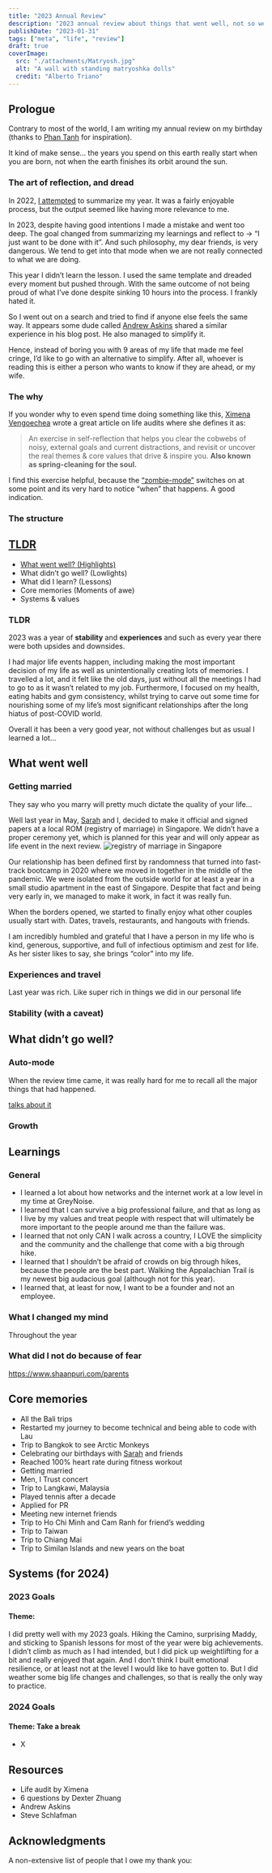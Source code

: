 ```yaml
---
title: "2023 Annual Review"
description: "2023 annual review about things that went well, not so well, experiences and learnings throughout the year."
publishDate: "2023-01-31"
tags: ["meta", "life", "review"]
draft: true
coverImage:
  src: "./attachments/Matryosh.jpg"
  alt: "A wall with standing matryoshka dolls"
  credit: "Alberto Triano"
---
```

## Prologue

Contrary to most of the world, I am writing my annual review on my birthday (thanks to [Phan Tanh](https://www.tampham.co/) for inspiration).

It kind of make sense… the years you spend on this earth really start when you are born, not when the earth finishes its orbit around the sun.

### The art of reflection, and dread

In 2022, [I attempted](/annual-review-2021) to summarize my year. It was a fairly enjoyable process, but the output seemed like having more relevance to me.

In 2023, despite having good intentions I made a mistake and went too deep. The goal changed from summarizing my learnings and reflect to → “I just want to be done with it”. And such philosophy, my dear friends, is very dangerous. We tend to get into that mode when we are not really connected to what we are doing.

This year I didn’t learn the lesson. I used the same template and dreaded every moment but pushed through. With the same outcome of not being proud of what I’ve done despite sinking 10 hours into the process. I frankly hated it.

So I went out on a search and tried to find if anyone else feels the same way. It appears some dude called [Andrew Askins](https://www.andrewaskins.com/2023-year-in-review-plus-free-notion-template/) shared a similar experience in his blog post. He also managed to simplify it.

Hence, instead of boring you with 9 areas of my life that made me feel cringe, I’d like to go with an alternative to simplify. After all, whoever is reading this is either a person who wants to know if they are ahead, or my wife.

### The why

If you wonder why to even spend time doing something like this, [Ximena Vengoechea](https://www.ximenavengoechea.com/) wrote a great article on life audits where she defines it as:

> An exercise in self-reflection that helps you clear the cobwebs of noisy, external goals and current distractions, and revisit or uncover the real themes & core values that drive & inspire you. **Also known as spring-cleaning for the soul.**

I find this exercise helpful, because the [“zombie-mode”](/posts/avoiding-zombie-apocalypse/) switches on at some point and its very hard to notice “when” that happens. A good indication.

### The structure

## [TLDR](#tldr)

- [What went well? (Highlights)](#what-went-well)
- What didn’t go well? (Lowlights)
- What did I learn? (Lessons)
- Core memories (Moments of awe)
- Systems & values

### TLDR

2023 was a year of **stability** and **experiences** and such as every year there were both upsides and downsides.

I had major life events happen, including making the most important decision of my life as well as unintentionally creating lots of memories. I travelled a lot, and it felt like the old days, just without all the meetings I had to go to as it wasn’t related to my job. Furthermore, I focused on my health, eating habits and gym consistency, whilst trying to carve out some time for nourishing some of my life’s most significant relationships after the long hiatus of post-COVID world.

Overall it has been a very good year, not without challenges but as usual I learned a lot…

## What went well

### Getting married

They say who you marry will pretty much dictate the quality of your life…

Well last year in May, [Sarah](www.sarahkhanamajid.com) and I, decided to make it official and signed papers at a local ROM (registry of marriage) in Singapore. We didn’t have a proper ceremony yet, which is planned for this year and will only appear as life event in the next review.
![registry of marriage in Singapore](ROM.jpg)

Our relationship has been defined first by randomness that turned into fast-track bootcamp in 2020 where we moved in together in the middle of the pandemic. We were isolated from the outside world for at least a year in a small studio apartment in the east of Singapore. Despite that fact and being very early in, we managed to make it work, in fact it was really fun.

When the borders opened, we started to finally enjoy what other couples usually start with. Dates, travels, restaurants, and hangouts with friends.

I am incredibly humbled and grateful that I have a person in my life who is kind, generous, supportive, and full of infectious optimism and zest for life. As her sister likes to say, she brings “color” into my life.

### Experiences and travel

Last year was rich. Like super rich in things we did in our personal life

### Stability (with a caveat)

## What didn’t go well?

### Auto-mode

When the review time came, it was really hard for me to recall all the major things that had happened.

[talks about it](https://omnivore.app/kirso/this-moment-is-your-life-nat-eliason-s-essays-18e121f0b9f)

### Growth



###

## Learnings
### General
- I learned a lot about how networks and the internet work at a low level in my time at GreyNoise. 
- I learned that I can survive a big professional failure, and that as long as I live by my values and treat people with respect that will ultimately be more important to the people around me than the failure was. 
- I learned that not only CAN I walk across a country, I LOVE the simplicity and the community and the challenge that come with a big through hike. 
- I learned that I shouldn’t be afraid of crowds on big through hikes, because the people are the best part. Walking the Appalachian Trail is my newest big audacious goal (although not for this year).
- I learned that, at least for now, I want to be a founder and not an employee.
### What I changed my mind

Throughout the year

### What did I not do because of fear

<https://www.shaanpuri.com/parents>

## Core memories
- All the Bali trips
- Restarted my journey to become technical and being able to code with Lau
- Trip to Bangkok to see Arctic Monkeys
- Celebrating our birthdays with [Sarah](www.sarahkhanmajid.com) and friends
- Reached 100% heart rate during fitness workout
- Getting married
- Men, I Trust concert
- Trip to Langkawi, Malaysia
- Played tennis after a decade
- Applied for PR
- Meeting new internet friends
- Trip to Ho Chi Minh and Cam Ranh for friend’s wedding
- Trip to Taiwan
- Trip to Chiang Mai
- Trip to Similan Islands and new years on the boat

## Systems (for 2024)

### 2023 Goals
#### Theme:

I did pretty well with my 2023 goals. Hiking the Camino, surprising Maddy, and sticking to Spanish lessons for most of the year were big achievements. I didn’t climb as much as I had intended, but I did pick up weightlifting for a bit and really enjoyed that again. And I don’t think I built emotional resilience, or at least not at the level I would like to have gotten to. But I did weather some big life changes and challenges, so that is really the only way to practice.

### 2024 Goals
#### Theme: Take a break
- X
## Resources

- Life audit by Ximena
- 6 questions by Dexter Zhuang
- Andrew Askins
- Steve Schlafman

## Acknowledgments

A non-extensive list of people that I owe my thank you: